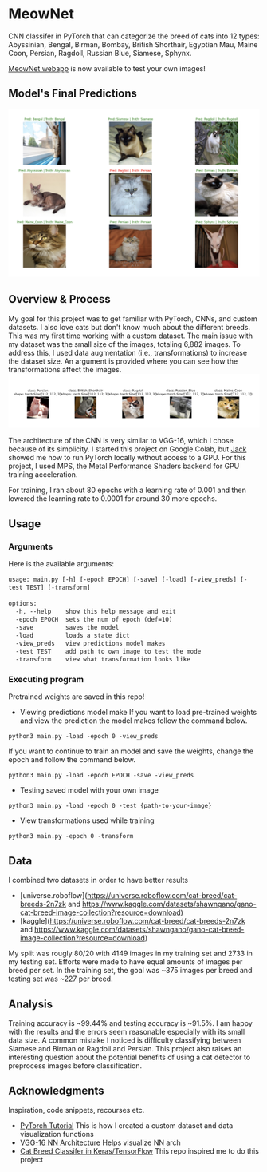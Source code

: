 # MeowNet

CNN classifer in PyTorch that can categorize the breed of cats into 12 types: Abyssinian, Bengal, Birman, Bombay, British Shorthair, Egyptian Mau, Maine Coon, Persian, Ragdoll, Russian Blue, Siamese, Sphynx.

[MeowNet webapp](https://meownet-webapp-91b2cd8baab8.herokuapp.com/) is now available to test your own images!

## Model's Final Predictions
![model-preds.png](assets/model_predictions.png)

## Overview & Process 

My goal for this project was to get familiar with PyTorch, CNNs, and custom datasets. I also love cats but don't know much about the different breeds. This was my first time working with a custom dataset. The main issue with my dataset was the small size of the images, totaling 6,882 images. To address this, I used data augmentation (i.e., transformations) to increase the dataset size. An argument is provided where you can see how the transformations affect the images.
![tranformations.png](assets/transformation_MeowNet.png)

The architecture of the CNN is very similar to VGG-16, which I chose because of its simplicity. I started this project on Google Colab, but [Jack](https://github.com/J-Mango-19) showed me how to run PyTorch locally without access to a GPU. For this project, I used MPS, the Metal Performance Shaders backend for GPU training acceleration.

For training, I ran about 80 epochs with a learning rate of 0.001 and then lowered the learning rate to 0.0001 for around 30 more epochs.

## Usage

### Arguments

Here is the available arguments:
```
usage: main.py [-h] [-epoch EPOCH] [-save] [-load] [-view_preds] [-test TEST] [-transform]

options:
  -h, --help    show this help message and exit
  -epoch EPOCH  sets the num of epoch (def=10)
  -save         saves the model
  -load         loads a state dict
  -view_preds   view predictions model makes
  -test TEST    add path to own image to test the mode
  -transform    view what transformation looks like
```


### Executing program

Pretrained weights are saved in this repo!

* Viewing predictions model make
If you want to load pre-trained weights and view the prediction the model makes follow the command below. 
```
python3 main.py -load -epoch 0 -view_preds
```
If you want to continue to train an model and save the weights, change the epoch and follow the command below.
```
python3 main.py -load -epoch EPOCH -save -view_preds
```
* Testing saved model with your own image
```
python3 main.py -load -epoch 0 -test {path-to-your-image}
```
* View transformations used while training
```
python3 main.py -epoch 0 -transform
```
## Data
I combined two datasets in order to have better results
* [universe.roboflow](https://universe.roboflow.com/cat-breed/cat-breeds-2n7zk and https://www.kaggle.com/datasets/shawngano/gano-cat-breed-image-collection?resource=download)
* [kaggle](https://universe.roboflow.com/cat-breed/cat-breeds-2n7zk and https://www.kaggle.com/datasets/shawngano/gano-cat-breed-image-collection?resource=download)

My split was rougly 80/20 with 4149 images in my training set and 2733 in my testing set. Efforts were made to have equal amounts of images per breed per set. In the training set, the goal was ~375 images per breed and testing set was ~227 per breed. 

## Analysis

Training accuracy is ~99.44% and testing accuracy is ~91.5%. I am happy with the results and the errors seem reasonable especially with its small data size. A common mistake I noticed is difficulty classifying between Siamese and Birman or Ragdoll and Persian. This project also raises an interesting question about the potential benefits of using a cat detector to preprocess images before classification.  

## Acknowledgments

Inspiration, code snippets, recourses etc.
* [PyTorch Tutorial](https://youtu.be/Z_ikDlimN6A?si=qe1jZp6Km5sN1j92) This is how I created a custom dataset and data visualization functions 
* [VGG-16 NN Architecture](https://github.com/kennethleungty/Neural-Network-Architecture-Diagrams) Helps visualize NN arch
* [Cat Breed Classifer in Keras/TensorFlow](https://github.com/immohann/Cat-Breed-Classifier/blob/master/Cat-Breed-Classifier.ipynb) This repo inspired me to do this project
